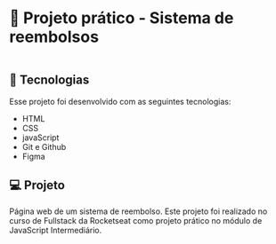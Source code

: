 <h1> 🚀 Projeto prático - Sistema de reembolsos</h1>

<p align="center">
  <img alt="" src="">
</p>

## 🚀 Tecnologias

Esse projeto foi desenvolvido com as seguintes tecnologias:

- HTML
- CSS
- javaScript
- Git e Github
- Figma

## 💻 Projeto

Página web de um sistema de reembolso.
Este projeto foi realizado no curso de Fullstack da Rocketseat como projeto prático no módulo de JavaScript Intermediário.



